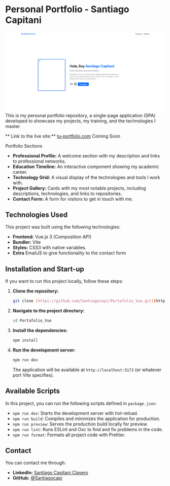 # Personal Portfolio - Santiago Capitani

![Portfolio Screenshot](./public/img/portfolio-screenshot.png) This is my personal portfolio repository, a single-page application (SPA) developed to showcase my projects, my training, and the technologies I master.

**
Link to the live site:** [tu-portfolio.com](https://tu-portfolio.com) Coming Soon

Portfolio Sections

- **Professional Profile:** A welcome section with my description and links to professional networks.
- **Education Timeline:** An interactive component showing my academic career.
- **Technology Grid:** A visual display of the technologies and tools I work with.
- **Project Gallery:** Cards with my most notable projects, including descriptions, technologies, and links to repositories.
- **Contact Form:** A form for visitors to get in touch with me.

## Technologies Used

This project was built using the following technologies:

- **Frontend:** Vue.js 3 (Composition API)
- **Bundler:** Vite
- **Styles:** CSS3 with native variables.
- **Extra** EmailJS to give functionality to the contact form

## Installation and Start-up

If you want to run this project locally, follow these steps:

1. **Clone the repository:**
   ```sh
   git clone [https://github.com/Santiagocapi/Portafolio_Vue.git](https://github.com/Santiagocapi/Portafolio_Vue.git)
   ```
2. **Navigate to the project directory:**
   ```sh
   cd Portafolio_Vue
   ```
3. **Install the dependencies:**
   ```sh
   npm install
   ```
4. **Run the development server:**
   ```sh
   npm run dev
   ```
   The application will be available at `http://localhost:5173` (or whatever port Vite specifies).

## Available Scripts

In this project, you can run the following scripts defined in `package.json`:

- `npm run dev`: Starts the development server with hot-reload.
- `npm run build`: Compiles and minimizes the application for production.
- `npm run preview`: Serves the production build locally for preview.
- `npm run lint`: Runs ESLint and Oxc to find and fix problems in the code.
- `npm run format`: Formats all project code with Prettier.

## Contact

You can contact me through:

- **LinkedIn:** [Santiago Capitani Clavero](https://www.linkedin.com/in/santiago-capitani-clavero-038252327)
- **GitHub:** [@Santiagocapi](https://github.com/Santiagocapi)
